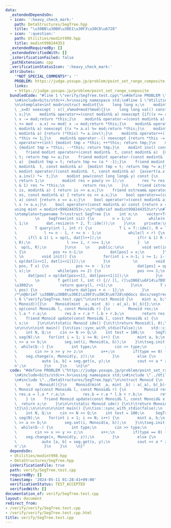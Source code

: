 ```yaml
---
data:
  _extendedDependsOn:
  - icon: ':heavy_check_mark:'
    path: DetaStructures/SegTree.hpp
    title: "\u30BB\u30B0\u30E1\u30F3\u30C8\u6728"
  - icon: ':question:'
    path: Utilities/modint998.hpp
    title: modint998244353
  _extendedRequiredBy: []
  _extendedVerifiedWith: []
  _isVerificationFailed: false
  _pathExtension: cpp
  _verificationStatusIcon: ':heavy_check_mark:'
  attributes:
    '*NOT_SPECIAL_COMMENTS*': ''
    PROBLEM: https://judge.yosupo.jp/problem/point_set_range_composite
    links:
    - https://judge.yosupo.jp/problem/point_set_range_composite
  bundledCode: "#line 1 \"verify/SegTree.test.cpp\"\n#define PROBLEM \"https://judge.yosupo.jp/problem/point_set_range_composite\"\
    \n#include<bits/stdc++.h>\nusing namespace std;\n#line 1 \"Utilities/modint998.hpp\"\
    \n\ntemplate<int mod>\nstruct modint{\n    long long x;\n    modint(long long\
    \ _x=0) noexcept : x((_x%mod+mod)%mod){}\n    long long val() const noexcept {return\
    \ x;}\n    modint& operator+=(const modint& a) noexcept {if((x += a.x) >= mod)\
    \ x -= mod;return *this;}\n    modint& operator-=(const modint& a) noexcept {if((x\
    \ += mod - a.x) >= mod) x -= mod;return *this;}\n    modint& operator*=(const\
    \ modint& a) noexcept {(x *= a.x) %= mod;return *this;}\n    modint& operator/=(const\
    \ modint& a) {return (*this) *= a.inv();}\n    modint& operator++() noexcept {return\
    \ *this += 1;}\n    modint& operator--() noexcept {return *this -= 1;}\n    modint\
    \ operator++(int) {modint tmp = *this; ++*this; return tmp;}\n    modint operator--(int)\
    \ {modint tmp = *this; --*this; return tmp;}\n    modint inv() const {return pow(mod-2);}\n\
    \    friend modint operator+(const modint&  t, const modint& a)  {modint tmp =\
    \ t; return tmp += a;}\n    friend modint operator-(const modint&  t, const modint&\
    \ a)  {modint tmp = t; return tmp += (a * -1);}\n    friend modint operator*(const\
    \ modint&  t, const modint& a)  {modint tmp = t; return tmp *= a;}\n    friend\
    \ modint operator/(const modint&  t, const modint& a)  {assert(a.x != 0) ; return\
    \ a.inv() *=  t;}\n    modint pow(const long long& y) const {\n        if(!y)\
    \ return 1;\n        modint res = pow(y >> 1);\n        res *= res;\n        if(y\
    \ & 1) res *= *this;\n        return res;\n    }\n    friend istream& operator>>(istream&\
    \ is, modint& a) { return is >> a.x;}\n    friend ostream& operator<<(ostream&\
    \ os, const modint& a) { return os << a.x;}\n    bool operator==(const modint&\
    \ a) const {return x == a.x;}\n    bool operator!=(const modint& a) const {return\
    \ x != a.x;}\n    bool operator<(const modint& a) const {return x < a.x;}\n};\n\
    using mint = modint<998244353>;\n/*\n@brief modint998244353\n*/\n#line 1 \"DetaStructures/SegTree.hpp\"\
    \ntemplate<typename T>\nstruct SegTree {\n    int n;\n    vector<T> dat;\n\n \
    \        \n    SegTree(int siz) {\n        n = 1;\n        while(n < siz) n <<=\
    \ 1;\n        dat.resize(n * 2, T::ide());\n    }\n\n    private:\n         \n\
    \        T query(int l, int r) {\n            T L = T::ide(), R = T::ide();\n\
    \            l += n - 1, r += n - 1;\n            while(l < r) {\n           \
    \     if(l & 1) L = op(L, dat[l++]);\n                if(r & 1) R = op(dat[--r],\
    \ R);\n                l >>= 1, r >>= 1;\n            }  \n            return\
    \  op(L, R);\n        }\n\n    \n    public:\n\n        void set(int pos, T x)\
    \ {\n            pos += n-1;\n            dat[pos] = x;\n        }\n         \
    \ \n        void init() {\n            for(int i = n-1; i >= 1; i--)  dat[i] =\
    \ op(dat[i<<1], dat[i<<1|1]);\n        }\n          \n        void change(int\
    \ pos, T x) {\n            pos += n - 1;\n            dat[pos] = update(dat[pos],\
    \ x);\n            while(pos >= 2) {\n                pos >>= 1;\n           \
    \     dat[pos] = op(dat[pos<<1], dat[pos<<1|1]);\n            }\n        }\n \
    \        \n        T get(int l, int r) {// [l, r]\u306E\u6F14\u7B97\u7D50\u679C\
    \u3002\n            return query(l, r+1);\n        }\n\n        T operator[](int\
    \ pos) {\n            return dat[pos + n - 1];\n        }\n         \n};\n\n\n\
    /*\n@brief \u30BB\u30B0\u30E1\u30F3\u30C8\u6728\n@docs docs/segtree.md\n*/\n#line\
    \ 6 \"verify/SegTree.test.cpp\"\n\nstruct Monoid {\n    mint a, b;\n    \n   \
    \ Monoid(){}\n    Monoid(mint _a, mint _b) : a(_a), b(_b){};\n\n    friend Monoid\
    \ op(const Monoid& l, const Monoid& r) {\n        Monoid res;\n        res.a =\
    \ l.a * r.a;\n        res.b = r.a * l.b + r.b;\n        return res;\n    } \n\
    \    friend Monoid update(const Monoid& l, const Monoid& x) {\n        return\
    \ x;\n    }\n\n\n\tstatic Monoid ide() {\n\t\treturn Monoid(1, 0);\n\n\t}\n};\n\
    \n\n\n\n\nint main() {\n\tios::sync_with_stdio(false);\n    std::cin.tie(nullptr);\n\
    \    int N, Q;\n    cin >> N >> Q;\n    int test = 100;\n     SegTree<Monoid>\
    \ seg(N);\n    for(int i = 1; i <= N; i++) {\n        mint a, b;\n        cin\
    \ >> a >> b;\n        seg.set(i, Monoid(a, b));\n    }\n\tseg.init();\n\n\n  \
    \  while(Q--) {\n        int type;\n        cin >> type;\n        int x, y, z;\n\
    \        cin >> x >> y >> z;\n        x++;\n        if(type == 0) {\n        \
    \    seg.change(x, Monoid(y, z));\n        }\n        else {\n            \n \
    \           auto [a, b] = seg.get(x, y);\n            cout << a * z + b << '\\\
    n';\n        }\n    }\n    \n}\n"
  code: "#define PROBLEM \"https://judge.yosupo.jp/problem/point_set_range_composite\"\
    \n#include<bits/stdc++.h>\nusing namespace std;\n#include \"../Utilities/modint998.hpp\"\
    \n#include \"../DetaStructures/SegTree.hpp\"\n\nstruct Monoid {\n    mint a, b;\n\
    \    \n    Monoid(){}\n    Monoid(mint _a, mint _b) : a(_a), b(_b){};\n\n    friend\
    \ Monoid op(const Monoid& l, const Monoid& r) {\n        Monoid res;\n       \
    \ res.a = l.a * r.a;\n        res.b = r.a * l.b + r.b;\n        return res;\n\
    \    } \n    friend Monoid update(const Monoid& l, const Monoid& x) {\n      \
    \  return x;\n    }\n\n\n\tstatic Monoid ide() {\n\t\treturn Monoid(1, 0);\n\n\
    \t}\n};\n\n\n\n\n\nint main() {\n\tios::sync_with_stdio(false);\n    std::cin.tie(nullptr);\n\
    \    int N, Q;\n    cin >> N >> Q;\n    int test = 100;\n     SegTree<Monoid>\
    \ seg(N);\n    for(int i = 1; i <= N; i++) {\n        mint a, b;\n        cin\
    \ >> a >> b;\n        seg.set(i, Monoid(a, b));\n    }\n\tseg.init();\n\n\n  \
    \  while(Q--) {\n        int type;\n        cin >> type;\n        int x, y, z;\n\
    \        cin >> x >> y >> z;\n        x++;\n        if(type == 0) {\n        \
    \    seg.change(x, Monoid(y, z));\n        }\n        else {\n            \n \
    \           auto [a, b] = seg.get(x, y);\n            cout << a * z + b << '\\\
    n';\n        }\n    }\n    \n}"
  dependsOn:
  - Utilities/modint998.hpp
  - DetaStructures/SegTree.hpp
  isVerificationFile: true
  path: verify/SegTree.test.cpp
  requiredBy: []
  timestamp: '2024-05-11 01:28:41+09:00'
  verificationStatus: TEST_ACCEPTED
  verifiedWith: []
documentation_of: verify/SegTree.test.cpp
layout: document
redirect_from:
- /verify/verify/SegTree.test.cpp
- /verify/verify/SegTree.test.cpp.html
title: verify/SegTree.test.cpp
---
```

